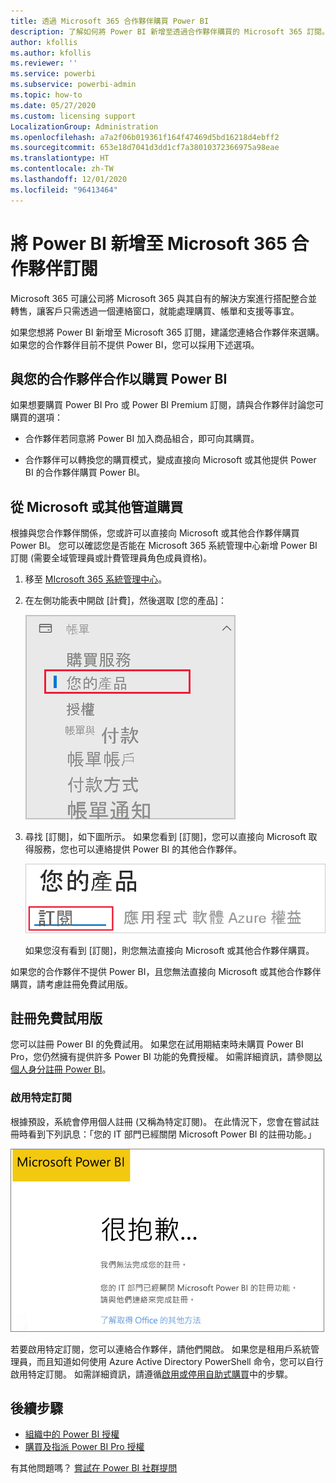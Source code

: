 ```yaml
---
title: 透過 Microsoft 365 合作夥伴購買 Power BI
description: 了解如何將 Power BI 新增至透過合作夥伴購買的 Microsoft 365 訂閱。 聯合模型是 Microsoft 365 使用的購買模型。
author: kfollis
ms.author: kfollis
ms.reviewer: ''
ms.service: powerbi
ms.subservice: powerbi-admin
ms.topic: how-to
ms.date: 05/27/2020
ms.custom: licensing support
LocalizationGroup: Administration
ms.openlocfilehash: a7a2f06b019361f164f47469d5bd16218d4ebff2
ms.sourcegitcommit: 653e18d7041d3dd1cf7a38010372366975a98eae
ms.translationtype: HT
ms.contentlocale: zh-TW
ms.lasthandoff: 12/01/2020
ms.locfileid: "96413464"
---
```

# <a name="add-power-bi-to-a-microsoft-365-partner-subscription"></a>將 Power BI 新增至 Microsoft 365 合作夥伴訂閱

Microsoft 365 可讓公司將 Microsoft 365 與其自有的解決方案進行搭配整合並轉售，讓客戶只需透過一個連絡窗口，就能處理購買、帳單和支援等事宜。

如果您想將 Power BI 新增至 Microsoft 365 訂閱，建議您連絡合作夥伴來選購。 如果您的合作夥伴目前不提供 Power BI，您可以採用下述選項。

## <a name="work-with-your-partner-to-purchase-power-bi"></a>與您的合作夥伴合作以購買 Power BI

如果想要購買 Power BI Pro 或 Power BI Premium 訂閱，請與合作夥伴討論您可購買的選項：

* 合作夥伴若同意將 Power BI 加入商品組合，即可向其購買。

* 合作夥伴可以轉換您的購買模式，變成直接向 Microsoft 或其他提供 Power BI 的合作夥伴購買 Power BI。

## <a name="purchase-from-microsoft-or-another-channel"></a>從 Microsoft 或其他管道購買

根據與您合作夥伴關係，您或許可以直接向 Microsoft 或其他合作夥伴購買 Power BI。 您可以確認您是否能在 Microsoft 365 系統管理中心新增 Power BI 訂閱 (需要全域管理員或計費管理員角色成員資格)。

1. 移至 [MIcrosoft 365 系統管理中心](https://admin.microsoft.com/AdminPortal/Home#/homepage)。

1. 在左側功能表中開啟 [計費]，然後選取 [您的產品]：

   ![Microsoft 365 系統管理中心的計費功能表](media/service-admin-syndication-partner/365-my-products.png)

 1. 尋找 [訂閱]，如下圖所示。 如果您看到 [訂閱]，您可以直接向 Microsoft 取得服務，您也可以連絡提供 Power BI 的其他合作夥伴。

    ![您的訂閱產品](media\service-admin-syndication-partner\365-subscriptions.png)

    如果您沒有看到 [訂閱]，則您無法直接向 Microsoft 或其他合作夥伴購買。

如果您的合作夥伴不提供 Power BI，且您無法直接向 Microsoft 或其他合作夥伴購買，請考慮註冊免費試用版。

## <a name="sign-up-for-a-free-trial"></a>註冊免費試用版

您可以註冊 Power BI 的免費試用。 如果您在試用期結束時未購買 Power BI Pro，您仍然擁有提供許多 Power BI 功能的免費授權。 如需詳細資訊，請參閱[以個人身分註冊 Power BI](../fundamentals/service-self-service-signup-for-power-bi.md)。

### <a name="enable-ad-hoc-subscriptions"></a>啟用特定訂閱

根據預設，系統會停用個人註冊 (又稱為特定訂閱)。 在此情況下，您會在嘗試註冊時看到下列訊息：「您的 IT 部門已經關閉 Microsoft Power BI 的註冊功能。」

![[很抱歉] 影像](media/service-admin-syndication-partner/sorry.png)

若要啟用特定訂閱，您可以連絡合作夥伴，請他們開啟。 如果您是租用戶系統管理員，而且知道如何使用 Azure Active Directory PowerShell 命令，您可以自行啟用特定訂閱。 如需詳細資訊，請遵循[啟用或停用自助式購買](service-admin-disable-self-service.md)中的步驟。

## <a name="next-steps"></a>後續步驟

* [組織中的 Power BI 授權](service-admin-licensing-organization.md)
* [購買及指派 Power BI Pro 授權](service-admin-purchasing-power-bi-pro.md)

有其他問題嗎？ [嘗試在 Power BI 社群提問](https://community.powerbi.com/)